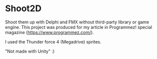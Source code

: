 # Shoot2D
Shoot them up with Delphi and FMX without third-party library or game engine. 
This project was produced for my article in Programmez! special magazine (https://www.programmez.com/).
 
I used the Thunder force 4 (Megadrive) sprites.

"Not made with Unity" :)
